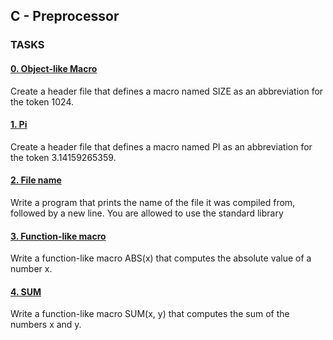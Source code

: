 ## C - Preprocessor

### TASKS

#### [0. Object-like Macro](0-object_like_macro.h)
Create a header file that defines a macro named SIZE as an abbreviation for the token 1024.

#### [1. Pi](1-pi.h)
Create a header file that defines a macro named PI as an abbreviation for the token 3.14159265359.

#### [2. File name](2-main.c)
Write a program that prints the name of the file it was compiled from, followed by a new line.
You are allowed to use the standard library

#### [3. Function-like macro](3-function_like_macro.h)
Write a function-like macro ABS(x) that computes the absolute value of a number x.

#### [4. SUM](4-sum.h)
Write a function-like macro SUM(x, y) that computes the sum of the numbers x and y.

